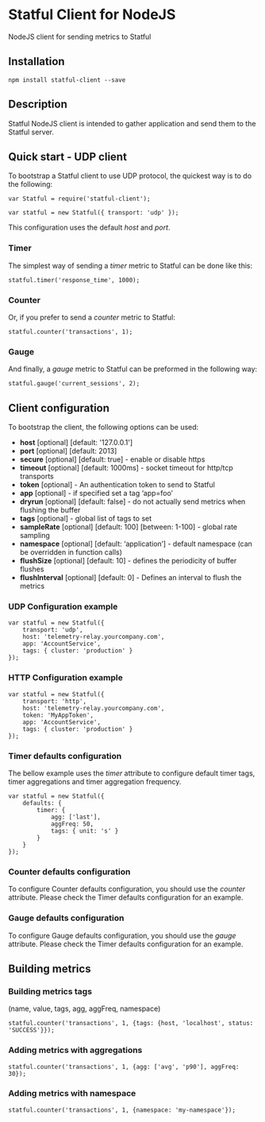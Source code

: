 # Statful Client for NodeJS #

NodeJS client for sending metrics to Statful

## Installation

```
npm install statful-client --save
```
## Description ##

Statful NodeJS client is intended to gather application and send them to the Statful server.

## Quick start - UDP client ##

To bootstrap a Statful client to use UDP protocol, the quickest way is to do the following:

    var Statful = require('statful-client');

    var statful = new Statful({ transport: 'udp' });

This configuration uses the default _host_ and _port_.

### Timer ###
The simplest way of sending a _timer_ metric to Statful can be done like this:

    statful.timer('response_time', 1000);

### Counter ###
Or, if you prefer to send a _counter_ metric to Statful:

    statful.counter('transactions', 1);

### Gauge ###
And finally, a _gauge_ metric to Statful can be preformed in the following way:

    statful.gauge('current_sessions', 2);

## Client configuration ##

To bootstrap the client, the following options can be used:

* __host__ [optional] [default: '127.0.0.1']
* __port__ [optional] [default: 2013]
* __secure__ [optional] [default: true] - enable or disable https
* __timeout__ [optional] [default: 1000ms] - socket timeout for http/tcp transports
* __token__ [optional] - An authentication token to send to Statful
* __app__ [optional] - if specified set a tag ‘app=foo’
* __dryrun__ [optional] [default: false] - do not actually send metrics when flushing the buffer
* __tags__ [optional] - global list of tags to set
* __sampleRate__ [optional] [default: 100] [between: 1-100] - global rate sampling
* __namespace__ [optional] [default: ‘application’] - default namespace (can be overridden in function calls)
* __flushSize__ [optional] [default: 10] - defines the periodicity of buffer flushes
* __flushInterval__ [optional] [default: 0] - Defines an interval to flush the metrics

### UDP Configuration example ###

    var statful = new Statful({
        transport: 'udp',
        host: 'telemetry-relay.yourcompany.com',
        app: 'AccountService',
        tags: { cluster: 'production' }
    });

### HTTP Configuration example ###
        
    var statful = new Statful({
        transport: 'http',
        host: 'telemetry-relay.yourcompany.com',
        token: 'MyAppToken',
        app: 'AccountService',
        tags: { cluster: 'production' }
    });

### Timer defaults configuration ###

The bellow example uses the _timer_ attribute to configure default timer tags, timer aggregations and timer aggregation frequency.
        
    var statful = new Statful({
        defaults: {
            timer: {
                agg: ['last'],
                aggFreq: 50,
                tags: { unit: 's' }
            }
        }
    });

### Counter defaults configuration ###

To configure Counter defaults configuration, you should use the _counter_ attribute. Please check the Timer defaults configuration for an example.

### Gauge defaults configuration ###

To configure Gauge defaults configuration, you should use the _gauge_ attribute. Please check the Timer defaults configuration for an example.

## Building metrics ##

### Building metrics tags ###
(name, value, tags, agg, aggFreq, namespace)

    statful.counter('transactions', 1, {tags: {host, 'localhost', status: 'SUCCESS'}});

### Adding metrics with aggregations ###

    statful.counter('transactions', 1, {agg: ['avg', 'p90'], aggFreq: 30});

### Adding metrics with namespace ###
    
    statful.counter('transactions', 1, {namespace: 'my-namespace'});
    